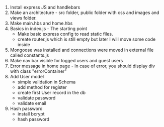 1. Install express JS and handlebars
2. Make an architecture - src folder, public folder with css and images and views folder.
3. Make main.hbs and home.hbs
4. Basics in index.js - The starting point
    - Make basic express config to read static files.
    - create router.js which is still empty but later I will move some code inside
5. Mongoose was installed and connections were moved in external file called constants.js
6. Make nav bar visible for logged users and guest users
7. Error message in home page - In case of error, you should display div with class "errorContainer"
8. Add User model
    - simple validation in Schema
    - add method for register
    - create first User record in the db
    - validate password
    - validate email
9. Hash password
    - install bcrypt
    - hash password